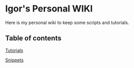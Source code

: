 # Igor's Personal WIKI

Here is my personal wiki to keep some scripts and tutorials.

## Table of contents

[Tutorials](tutorials/)

[Snippets](snippets/)
